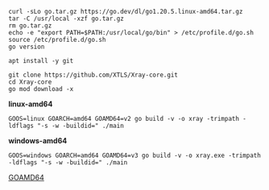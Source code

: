 ```
curl -sLo go.tar.gz https://go.dev/dl/go1.20.5.linux-amd64.tar.gz
tar -C /usr/local -xzf go.tar.gz
rm go.tar.gz
echo -e "export PATH=$PATH:/usr/local/go/bin" > /etc/profile.d/go.sh
source /etc/profile.d/go.sh
go version
```

```
apt install -y git
```

```
git clone https://github.com/XTLS/Xray-core.git
cd Xray-core
go mod download -x
```

**linux-amd64**

```
GOOS=linux GOARCH=amd64 GOAMD64=v2 go build -v -o xray -trimpath -ldflags "-s -w -buildid=" ./main
```

**windows-amd64**

```
GOOS=windows GOARCH=amd64 GOAMD64=v3 go build -v -o xray.exe -trimpath -ldflags "-s -w -buildid=" ./main
```

[GOAMD64](https://github.com/golang/go/wiki/MinimumRequirements#amd64)
